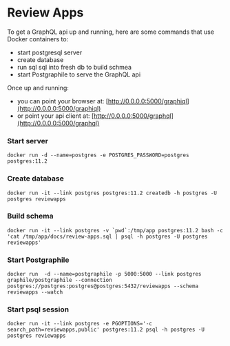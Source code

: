 # Review Apps

To get a GraphQL api up and running, here are some commands that use Docker containers to:

* start postgresql server
* create database
* run sql sql into fresh db to build schmea
* start Postgraphile to serve the GraphQL api

Once up and running:

* you can point your browser at: [http://0.0.0.0:5000/graphiql](http://0.0.0.0:5000/graphiql)
* or point your api client at: [http://0.0.0.0:5000/graphql](http://0.0.0.0:5000/graphql)

### Start server

    docker run -d --name=postgres -e POSTGRES_PASSWORD=postgres postgres:11.2

### Create database

    docker run -it --link postgres postgres:11.2 createdb -h postgres -U postgres reviewapps

### Build schema

    docker run -it --link postgres -v `pwd`:/tmp/app postgres:11.2 bash -c 'cat /tmp/app/docs/review-apps.sql | psql -h postgres -U postgres reviewapps'

### Start Postgraphile

    docker run  -d --name=postgraphile -p 5000:5000 --link postgres graphile/postgraphile --connection postgres://postgres:postgres@postgres:5432/reviewapps --schema reviewapps --watch

### Start psql session

    docker run -it --link postgres -e PGOPTIONS='-c search_path=reviewapps,public' postgres:11.2 psql -h postgres -U postgres reviewapps


